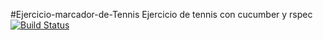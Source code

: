 #Ejercicio-marcador-de-Tennis
Ejercicio de tennis con cucumber y rspec
[![Build Status](https://travis-ci.org/DanAparicio22/Ejercicio-marcador-de-Tennis.svg?branch=master)](https://travis-ci.org/DanAparicio22/Ejercicio-marcador-de-Tennis)